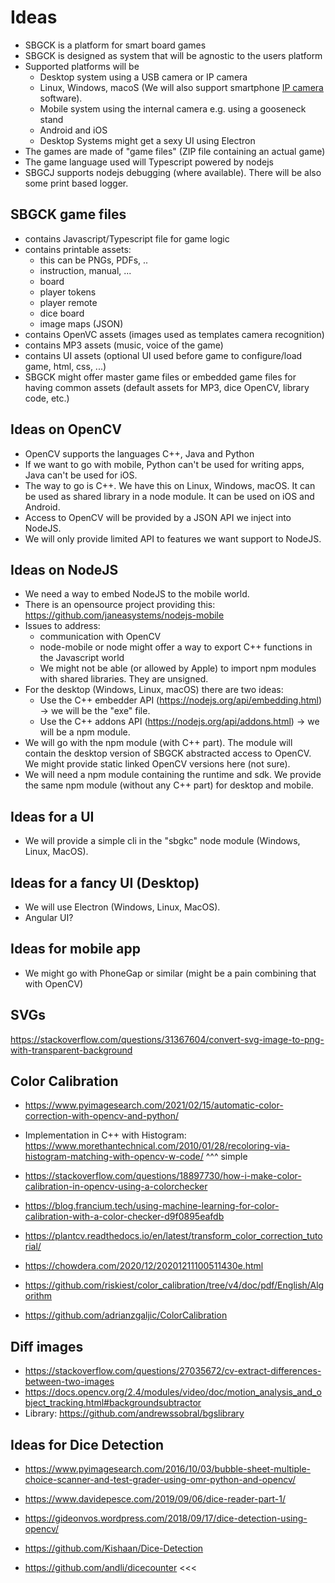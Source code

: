 # Ideas

- SBGCK is a platform for smart board games
- SBGCK is designed as system that will be agnostic to the users platform
- Supported platforms will be
  - Desktop system using a USB camera or IP camera
  - Linux, Windows, macoS (We will also support smartphone [IP camera](https://play.google.com/store/apps/details?id=com.pas.webcam) software).
  - Mobile system using the internal camera e.g. using a gooseneck stand
  - Android and iOS
  - Desktop Systems might get a sexy UI using Electron
- The games are made of "game files" (ZIP file containing an actual game)
- The game language used will Typescript powered by nodejs
- SBGCJ supports nodejs debugging (where available). There will be also some print based logger.


## SBGCK game files

- contains Javascript/Typescript file for game logic
- contains printable assets:
  - this can be PNGs, PDFs, ..
  - instruction, manual, ...
  - board
  - player tokens
  - player remote
  - dice board
  - image maps (JSON)
- contains OpenVC assets (images used as templates camera recognition)
- contains MP3 assets (music, voice of the game)
- contains UI assets (optional UI used before game to configure/load game, html, css, ...)
- SBGCK might offer master game files or embedded game files for having common assets (default assets for MP3, dice OpenCV, library code, etc.)

## Ideas on OpenCV

- OpenCV supports the languages C++, Java and Python
- If we want to go with mobile, Python can't be used for writing apps, Java can't be used for iOS.
- The way to go is C++. We have this on Linux, Windows, macOS. It can be used as shared library in a node module. It can be used on iOS and Android.
- Access to OpenCV will be provided by a JSON API we inject into NodeJS.
- We will only provide limited API to features we want support to NodeJS.

## Ideas on NodeJS

- We need a way to embed NodeJS to the mobile world.
- There is an opensource project providing this: <https://github.com/janeasystems/nodejs-mobile>
- Issues to address:
   - communication with OpenCV
   - node-mobile or node might offer a way to export C++ functions in the Javascript world
   - We might not be able (or allowed by Apple) to import npm modules with shared libraries. They are unsigned.
- For the desktop (Windows, Linux, macOS) there are two ideas:
  - Use the C++ embedder API (https://nodejs.org/api/embedding.html) -> we will be the "exe" file.
  - Use the C++ addons API (https://nodejs.org/api/addons.html) -> we will be a npm module.
- We will go with the npm module (with C++ part). The module will contain the desktop version of SBGCK abstracted access to OpenCV. We might provide static linked OpenCV versions here (not sure).
- We will need a npm module containing the runtime and sdk. We provide the same npm module (without any C++ part) for desktop and mobile.

## Ideas for a UI

- We will provide a simple cli in the "sbgkc" node module (Windows, Linux, MacOS).


## Ideas for a fancy UI (Desktop)

- We will use Electron (Windows, Linux, MacOS).
- Angular UI?

## Ideas for mobile app

- We might go with PhoneGap or similar (might be a pain combining that with OpenCV)

## SVGs

https://stackoverflow.com/questions/31367604/convert-svg-image-to-png-with-transparent-background

## Color Calibration

- https://www.pyimagesearch.com/2021/02/15/automatic-color-correction-with-opencv-and-python/
- Implementation in C++ with Histogram: https://www.morethantechnical.com/2010/01/28/recoloring-via-histogram-matching-with-opencv-w-code/
^^^ simple


- https://stackoverflow.com/questions/18897730/how-i-make-color-calibration-in-opencv-using-a-colorchecker
- https://blog.francium.tech/using-machine-learning-for-color-calibration-with-a-color-checker-d9f0895eafdb
- https://plantcv.readthedocs.io/en/latest/transform_color_correction_tutorial/
- https://chowdera.com/2020/12/20201211100511430e.html
- https://github.com/riskiest/color_calibration/tree/v4/doc/pdf/English/Algorithm

- https://github.com/adrianzgaljic/ColorCalibration


## Diff images

- https://stackoverflow.com/questions/27035672/cv-extract-differences-between-two-images
- https://docs.opencv.org/2.4/modules/video/doc/motion_analysis_and_object_tracking.html#backgroundsubtractor
- Library: https://github.com/andrewssobral/bgslibrary


## Ideas for Dice Detection

- https://www.pyimagesearch.com/2016/10/03/bubble-sheet-multiple-choice-scanner-and-test-grader-using-omr-python-and-opencv/

- https://www.davidepesce.com/2019/09/06/dice-reader-part-1/
- https://gideonvos.wordpress.com/2018/09/17/dice-detection-using-opencv/
- https://github.com/Kishaan/Dice-Detection

- https://github.com/andli/dicecounter <<<